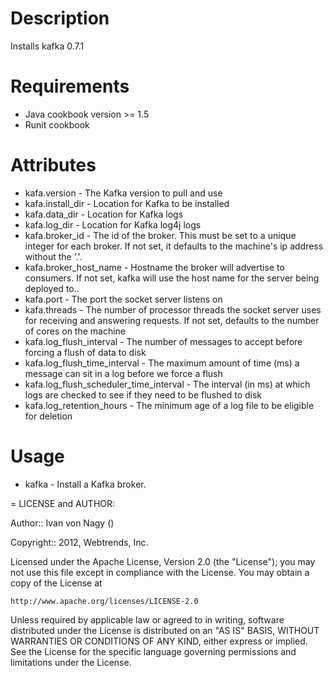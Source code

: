 Description
===========

Installs kafka 0.7.1

Requirements
============
* Java cookbook version >= 1.5
* Runit cookbook

Attributes
==========

* kafa.version - The Kafka version to pull and use
* kafa.install_dir - Location for Kafka to be installed
* kafa.data_dir - Location for Kafka logs
* kafa.log_dir - Location for Kafka log4j logs
* kafa.broker_id - The id of the broker. This must be set to a unique integer for each broker. If not set, it defaults to the machine's ip address without the '.'.
* kafa.broker_host_name - Hostname the broker will advertise to consumers. If not set, kafka will use the host name for the server being deployed to..
* kafa.port - The port the socket server listens on
* kafa.threads - The number of processor threads the socket server uses for receiving and answering requests. If not set, defaults to the number of cores on the machine
* kafa.log_flush_interval - The number of messages to accept before forcing a flush of data to disk
* kafa.log_flush_time_interval - The maximum amount of time (ms) a message can sit in a log before we force a flush
* kafa.log_flush_scheduler_time_interval - The interval (in ms) at which logs are checked to see if they need to be flushed to disk
* kafa.log_retention_hours - The minimum age of a log file to be eligible for deletion

Usage
=====

* kafka - Install a Kafka broker.

= LICENSE and AUTHOR:

Author:: Ivan von Nagy ()

Copyright:: 2012, Webtrends, Inc.

Licensed under the Apache License, Version 2.0 (the "License");
you may not use this file except in compliance with the License.
You may obtain a copy of the License at

    http://www.apache.org/licenses/LICENSE-2.0

Unless required by applicable law or agreed to in writing, software
distributed under the License is distributed on an "AS IS" BASIS,
WITHOUT WARRANTIES OR CONDITIONS OF ANY KIND, either express or implied.
See the License for the specific language governing permissions and
limitations under the License.
